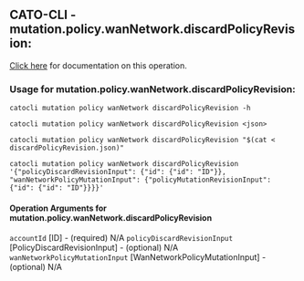 
## CATO-CLI - mutation.policy.wanNetwork.discardPolicyRevision:
[Click here](https://api.catonetworks.com/documentation/#mutation-discardPolicyRevision) for documentation on this operation.

### Usage for mutation.policy.wanNetwork.discardPolicyRevision:

`catocli mutation policy wanNetwork discardPolicyRevision -h`

`catocli mutation policy wanNetwork discardPolicyRevision <json>`

`catocli mutation policy wanNetwork discardPolicyRevision "$(cat < discardPolicyRevision.json)"`

`catocli mutation policy wanNetwork discardPolicyRevision '{"policyDiscardRevisionInput": {"id": {"id": "ID"}}, "wanNetworkPolicyMutationInput": {"policyMutationRevisionInput": {"id": {"id": "ID"}}}}'`

#### Operation Arguments for mutation.policy.wanNetwork.discardPolicyRevision ####
`accountId` [ID] - (required) N/A 
`policyDiscardRevisionInput` [PolicyDiscardRevisionInput] - (optional) N/A 
`wanNetworkPolicyMutationInput` [WanNetworkPolicyMutationInput] - (optional) N/A 
